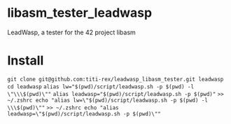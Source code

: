 # libasm_tester_leadwasp
LeadWasp, a tester for the 42 project libasm 

# Install 
 
 `git clone git@github.com:titi-rex/leadwasp_libasm_tester.git leadwasp`
 `cd leadwasp`
 `alias lw="$(pwd)/script/leadwasp.sh -p $(pwd) -l \"\\\$(pwd)\""`
 `alias leadwasp="$(pwd)/script/leadwasp.sh -p $(pwd)"`
 `>> ~/.zshrc echo "alias lw=\"$(pwd)/script/leadwasp.sh -p $(pwd) -l \\\$(pwd)\""`
 `>> ~/.zshrc echo "alias leadwasp=\"$(pwd)/script/leadwasp.sh -p $(pwd)\""`


